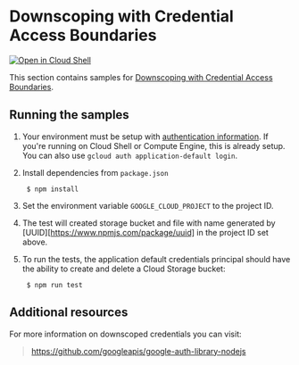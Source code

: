 # Downscoping with Credential Access Boundaries

[![Open in Cloud Shell][shell_img]][shell_link]

[shell_img]: http://gstatic.com/cloudssh/images/open-btn.png
[shell_link]: https://console.cloud.google.com/cloudshell/open?git_repo=https://github.com/GoogleCloudPlatform/nodejs-docs-samples&page=editor&open_in_editor=auth/downscoping/README.md

This section contains samples for
[Downscoping with Credential Access Boundaries](https://cloud.google.com/iam/docs/downscoping-short-lived-credentials).

## Running the samples

1. Your environment must be setup with [authentication
information](https://developers.google.com/identity/protocols/application-default-credentials#howtheywork). If you're running on Cloud Shell or Compute Engine, this is already setup. You can also use `gcloud auth application-default login`.

2. Install dependencies from `package.json`

        $ npm install

3. Set the environment variable `GOOGLE_CLOUD_PROJECT` to the project ID.

4. The test will created storage bucket and file with name generated by [UUID][https://www.npmjs.com/package/uuid] in the project ID set above.

5. To run the tests, the application default credentials principal should have the ability to create and delete a Cloud Storage bucket:

        $ npm run test

## Additional resources

For more information on downscoped credentials you can visit:

> https://github.com/googleapis/google-auth-library-nodejs